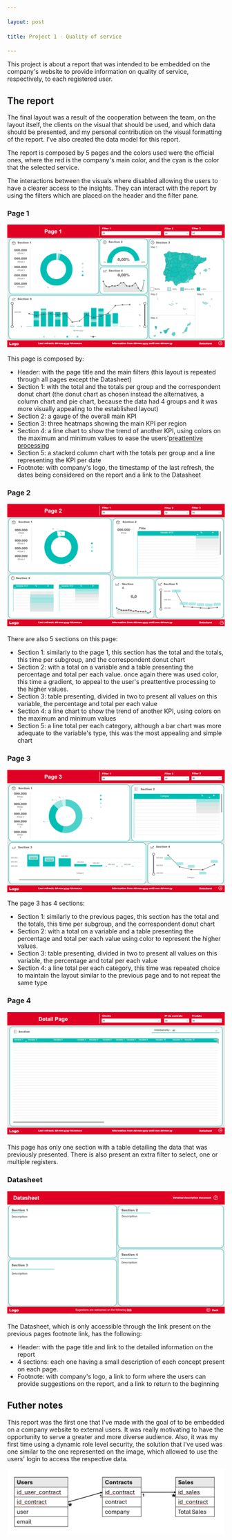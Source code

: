 ```yaml
---

layout: post

title: Project 1 - Quality of service

---
```



This project is about a report that was intended to be embedded on the company's website to provide information on quality of service, respectively, to each registered user. 

## The report

The final layout was a result of the cooperation between the team, on the layout itself, the clients on the visual that should be used, and which data should be presented, and my personal contribution on the visual formatting of the report. I've also created the data model for this report.

The report is composed by 5 pages and the colors used were the official ones, where the red is the company's main color, and the cyan is the color that the selected service. 

The interactions between the visuals where disabled allowing the users to have a clearer access to the insights. They can interact with the report by using the filters which are placed on the header and the filter pane.

### Page 1

![Page 1](/public/images/p1_1.png)

This page is composed by:

- Header: with the page title and the main filters (this layout is repeated through all pages except the Datasheet)
- Section 1: with the total and the totals per group and the correspondent donut chart (the donut chart as chosen instead the alternatives, a column chart and pie chart, because the data had 4 groups and it was more visually appealing to the established layout)
- Section 2: a gauge of the overall main KPI 
- Section 3: three heatmaps showing the main KPI per region
- Section 4: a line chart to show the trend of another KPI, using colors on the maximum and minimum values to ease the users'[preattentive processing](https://datascience.aero/brain-data-visualization/)
- Section 5: a stacked column chart with the totals per group and a line representing the KPI per date 
- Footnote: with company's logo, the timestamp of the last refresh, the dates being considered on the report and a link to the Datasheet

### Page 2

![Page 2](/public/images/p1_2.png)

There are also 5 sections on this page:

- Section 1: similarly to the page 1, this section has the total and the totals, this time per subgroup, and the correspondent donut chart
- Section 2: with a total on a variable and a table presenting the percentage and total per each value. once again there was used color, this time a gradient, to appeal to the user's preattentive processing to the higher values.
- Section 3: table presenting, divided in two to present all values on this variable, the percentage and total per each value
- Section 4: a line chart to show the trend of another KPI, using colors on the maximum and minimum values
- Section 5: a line total per each category, although a bar chart was more adequate to the variable's type, this was the most appealing and simple chart

### Page 3

![Page 3](/public/images/p1_3.png)

The page 3 has 4 sections:

- Section 1: similarly to the previous pages, this section has the total and the totals, this time per subgroup, and the correspondent donut chart
- Section 2: with a total on a variable and a table presenting the percentage and total per each value using color to represent the higher values.
- Section 3: table presenting, divided in two to present all values on this variable, the percentage and total per each value
- Section 4: a line total per each category, this time was repeated choice to maintain the layout similar to the previous page and to not repeat the same type

### Page 4

![Page 4](/public/images/p1_4.png)

This page has only one section with a table detailing the data that was previously presented. There is also present an extra filter to select, one or multiple registers.

### Datasheet

![Datasheet](/public/images/p1_5.png)

The Datasheet, which is only accessible through the link present on the previous pages footnote link, has the following:

- Header: with the page title and link to the detailed information on the report
- 4 sections: each one having a small description of each concept present on each page.
- Footnote: with company's logo, a link to form where the users can provide suggestions on the report, and a link to return to the beginning


## Futher notes

This report was the first one that I've made with the goal of to be embedded on a company website to external users. It was really motivating to have the opportunity to serve a greater and more diverse audience.
Also, it was my first time using a dynamic role level security, the solution that I’ve used was one similar to the one represented on the image, which allowed to use the users' login to access the respective data.

![RLS](/public/images/p1_rls.png)


